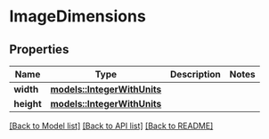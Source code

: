 # ImageDimensions

## Properties

Name | Type | Description | Notes
------------ | ------------- | ------------- | -------------
**width** | [**models::IntegerWithUnits**](IntegerWithUnits.md) |  | 
**height** | [**models::IntegerWithUnits**](IntegerWithUnits.md) |  | 

[[Back to Model list]](../README.md#documentation-for-models) [[Back to API list]](../README.md#documentation-for-api-endpoints) [[Back to README]](../README.md)


